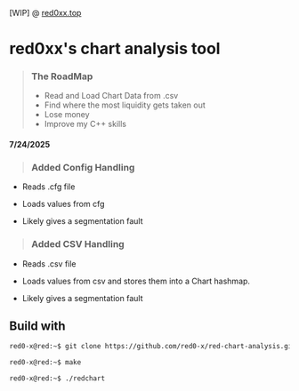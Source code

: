 [WIP] @ [red0xx.top](https://red0xx.top)
# red0xx's chart analysis tool

>### The RoadMap
>- Read and Load Chart Data from .csv
>- Find where the most liquidity gets taken out
>- Lose money
>- Improve my C++ skills

#### 7/24/2025
> ### Added Config Handling

- Reads .cfg file

- Loads values from cfg

- Likely gives a segmentation fault

> ### Added CSV Handling 

- Reads .csv file

- Loads values from csv and stores them into a Chart hashmap.

- Likely gives a segmentation fault


## Build with 
```zsh
red0-x@red:~$ git clone https://github.com/red0-x/red-chart-analysis.git && cd red-chart-analysis/red-chart-analysis

red0-x@red:~$ make

red0-x@red:~$ ./redchart
```
